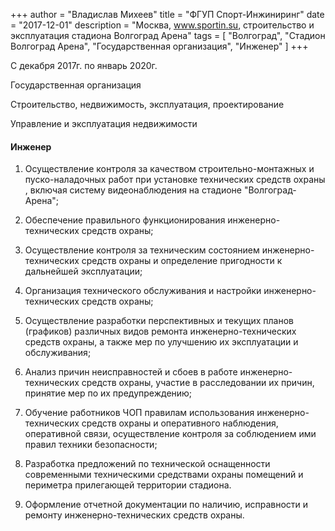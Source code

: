 +++
author = "Владислав Михеев"
title = "ФГУП Спорт-Инжиниринг"
date = "2017-12-01"
description = "Москва, www.sportin.su, строительство и эксплуатация стадиона Волгоград Арена"
tags = [
    "Волгоград", "Стадион Волгоград Арена", "Государственная организация", "Инженер"
]
+++

С декабря 2017г. по январь 2020г.

Государственная организация

Строительство, недвижимость, эксплуатация, проектирование


Управление и эксплуатация недвижимости

#### Инженер

1. Осуществление контроля за качеством строительно-монтажных и пуско-наладочных работ при установке технических средств охраны , включая систему видеонаблюдения на стадионе "Волгоград-Арена";

2. Обеспечение правильного функционирования инженерно-технических средств охраны;

3. Осуществление контроля за техническим состоянием инженерно-технических средств охраны и определение пригодности к дальнейшей эксплуатации;

4. Организация технического обслуживания и настройки инженерно-технических средств охраны;

5. Осуществление разработки перспективных и текущих планов (графиков) различных видов ремонта инженерно-технических средств охраны, а также мер по улучшению их эксплуатации и обслуживания;

6. Анализ причин неисправностей и сбоев в работе инженерно-технических средств охраны, участие в расследовании их причин, принятие мер по их предупреждению;

7. Обучение работников ЧОП правилам использования инженерно-технических средств охраны и оперативного наблюдения, оперативной связи, осуществление контроля за соблюдением ими правил техники безопасности;

8. Разработка предложений по технической оснащенности современными техническими средствами охраны помещений и периметра прилегающей территории стадиона.

9. Оформление отчетной документации по наличию, исправности и ремонту инженерно-технических средств охраны.
